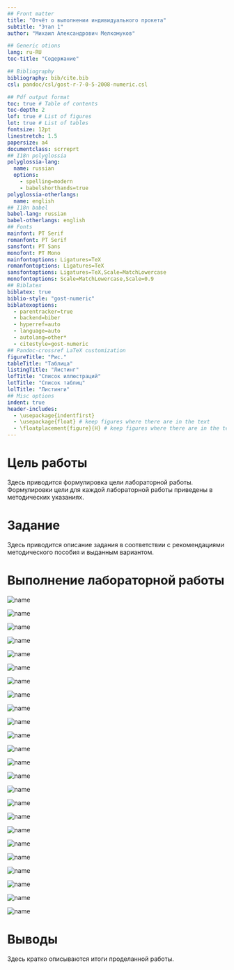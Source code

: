 ```yaml
---
## Front matter
title: "Отчёт о выполнении индивидуального прокета"
subtitle: "Этап 1"
author: "Михаил Александрович Мелкомуков"

## Generic otions
lang: ru-RU
toc-title: "Содержание"

## Bibliography
bibliography: bib/cite.bib
csl: pandoc/csl/gost-r-7-0-5-2008-numeric.csl

## Pdf output format
toc: true # Table of contents
toc-depth: 2
lof: true # List of figures
lot: true # List of tables
fontsize: 12pt
linestretch: 1.5
papersize: a4
documentclass: scrreprt
## I18n polyglossia
polyglossia-lang:
  name: russian
  options:
	- spelling=modern
	- babelshorthands=true
polyglossia-otherlangs:
  name: english
## I18n babel
babel-lang: russian
babel-otherlangs: english
## Fonts
mainfont: PT Serif
romanfont: PT Serif
sansfont: PT Sans
monofont: PT Mono
mainfontoptions: Ligatures=TeX
romanfontoptions: Ligatures=TeX
sansfontoptions: Ligatures=TeX,Scale=MatchLowercase
monofontoptions: Scale=MatchLowercase,Scale=0.9
## Biblatex
biblatex: true
biblio-style: "gost-numeric"
biblatexoptions:
  - parentracker=true
  - backend=biber
  - hyperref=auto
  - language=auto
  - autolang=other*
  - citestyle=gost-numeric
## Pandoc-crossref LaTeX customization
figureTitle: "Рис."
tableTitle: "Таблица"
listingTitle: "Листинг"
lofTitle: "Список иллюстраций"
lotTitle: "Список таблиц"
lolTitle: "Листинги"
## Misc options
indent: true
header-includes:
  - \usepackage{indentfirst}
  - \usepackage{float} # keep figures where there are in the text
  - \floatplacement{figure}{H} # keep figures where there are in the text
---
```


# Цель работы

Здесь приводится формулировка цели лабораторной работы. Формулировки
цели для каждой лабораторной работы приведены в методических
указаниях.

# Задание

Здесь приводится описание задания в соответствии с рекомендациями
методического пособия и выданным вариантом.


# Выполнение лабораторной работы

![name](image/1.png)

![name](image/2.png)

![name](image/3.png)

![name](image/4.png)

![name](image/5.png)

![name](image/6.png)

![name](image/7.png)

![name](image/8.png)

![name](image/9.png)

![name](image/10.png)

![name](image/11.png)

![name](image/12.png)

![name](image/13.png)

![name](image/14.png)

![name](image/15.png)

![name](image/16.png)

![name](image/17.png)

![name](image/18.png)

![name](image/19.png)

![name](image/20.png)

![name](image/21.png)

![name](image/22.png)

![name](image/23.png)

![name](image/24.png)

# Выводы

Здесь кратко описываются итоги проделанной работы.


